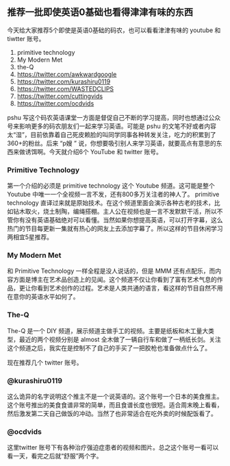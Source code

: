 推荐一批即使英语0基础也看得津津有味的东西
---

今天给大家推荐5个即使是英语0基础的码农，也可以看看津津有味的 youtube 和 tiwtter 账号。

1. primitive technology
2. My Modern Met
3. the-Q
4. https://twitter.com/awkwardgoogle
5. https://twitter.com/kurashiru0119
6. https://twitter.com/WASTEDCLlPS
7. https://twitter.com/cuttingvids
8. https://twitter.com/ocdvids

pshu 写这个码农英语课堂一方面是督促自己不断的学习提高，同时也想通过公众号来影响更多的码农朋友们一起来学习英语。可能是 pshu 的文笔不好或者内容太“湿”，目前依靠着自己死皮赖脸的叫同学同事各种转发关注，吃力的积累到了360+的粉丝。后来 “p嫂 ” 说，你想要吸引别人来学习英语，就要高点有意思的东西来做诱饵啊。今天就介绍6个 YouTube 和 twitter 账号。

###  Primitive Technology
第一个介绍的必须是 primitive technology 这个 Youtube 频道。这可能是整个 Youtube 中唯一一个全视频一言不发，还有800多万关注者的神人了。 primitive technology 直译过来就是原始技术。在这个频道里面会演示各种古老的技术，比如钻木取火，烧土制陶，编绳搭棚。主人公在视频也是一言不发默默干活，所以不管你有没有英语基础绝对可以看懂。当然如果你想提高英语，可以打开字幕，这么热门的节目每更新一集就有热心的网友上去添加字幕了。所以这样的节目休闲学习两相宜5星推荐。

### My Modern Met

和 Primitive Technology 一样全程是没人说话的，但是 MMM 还有点配乐，而内容方面是博主在艺术品创造上的见闻。这个频道不仅让你看到了富有艺术气息的作品，更让你看到艺术创作的过程。艺术是人类共通的语言，看这样的节目自然不用在意你的英语水平如何了。


### The-Q

The-Q 是一个 DIY 频道，展示频道主做手工的视频。主要是纸板和木工量大类型，最近的两个视频分别是 almost 全木做了一辆自行车和做了一柄纸长剑。关注这个频道之后，我实在是控制不了自己的手买了一把胶枪也准备做点什么了。

现在推荐几个 twitter 账号。

### @kurashiru0119
这么诡异的名字说明这个推主不是一个说英语的。这个账号一个日本的美食推主。这个账号推出的美食食谱非常的简单，而且食谱长度也很短。适合周末晚上看看，然后激发第二天自己做饭的冲动。当然了也非常适合在吃外卖的时候配饭看了。

### @ocdvids

这里twitter 账号下有各种治疗强迫症患者的视频和图片。总之这个账号一看可以看一天，看完之后就“舒服”两个字。

<!--stackedit_data:
eyJoaXN0b3J5IjpbMTI4NzgyMDgwOCwtMjEzMTY5NTAwNywtMT
Y1NjU5ODY1MiwtMTU4MTU1NDM4OSwtNzY4NDMzOTY4LDYzNTYy
OTAsLTEzMzQzMDMyNywyMTQ0NTY1NDc3LDEzMDEyODAxODMsLT
EwOTIwMTg5OTAsLTExNTc2MjExOTEsLTE2NzIxOTgwNTMsMTk0
MzYyMDI0LC0xMjIyMjMwMTI5LC0zOTQ0Mzk4NzAsMjAyOTgxOD
YzNCwxNTU1MDQ2ODg2LDE3Mjg3NTEzMDcsLTM5NzE2MzczNV19

-->